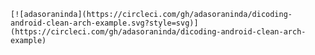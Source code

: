     [![adasoraninda](https://circleci.com/gh/adasoraninda/dicoding-android-clean-arch-example.svg?style=svg)](https://circleci.com/gh/adasoraninda/dicoding-android-clean-arch-example)
